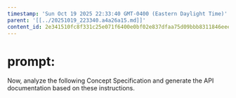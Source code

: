 ```yaml
---
timestamp: 'Sun Oct 19 2025 22:33:40 GMT-0400 (Eastern Daylight Time)'
parent: '[[../20251019_223340.a4a26a15.md]]'
content_id: 2e341510fc8f331c25e071f6400e0bf02e837dfaa75d09bbb8311846eeea1ca1
---
```


# prompt:

Now, analyze the following Concept Specification and generate the API documentation based on these instructions.
